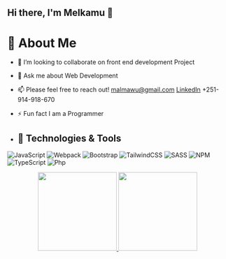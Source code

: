 ## Hi there, I'm Melkamu 👋

<h1>💫 About Me</h1>

- 👯 I’m looking to collaborate on front end development Project

- 💬 Ask me about Web Development

- 📫 Please feel free to reach out! <a target="_blank" href="mailto:malmawu@gmail.com"> malmawu@gmail.com [LinkedIn](https://www.linkedin.com/in/melkamu-almawu/) <a>+251-914-918-670</a>

- ⚡ Fun fact I am a Programmer
- ## 🔧 Technologies & Tools
![JavaScript](https://img.shields.io/badge/javascript-%23323330.svg?style=for-the-badge&logo=javascript&logoColor=%23F7DF1E)
![Webpack](https://img.shields.io/badge/webpack-%238DD6F9.svg?style=for-the-badge&logo=webpack&logoColor=black)
![Bootstrap](https://img.shields.io/badge/bootstrap-%23563D7C.svg?style=for-the-badge&logo=bootstrap&logoColor=white)
![TailwindCSS](https://img.shields.io/badge/tailwindcss-%2338B2AC.svg?style=for-the-badge&logo=tailwind-css&logoColor=white)
![SASS](https://img.shields.io/badge/SASS-hotpink.svg?style=for-the-badge&logo=SASS&logoColor=white)
![NPM](https://img.shields.io/badge/NPM-%23000000.svg?style=for-the-badge&logo=npm&logoColor=white)
![TypeScript](https://img.shields.io/badge/typescript-%23007ACC.svg?style=for-the-badge&logo=typescript&logoColor=white)
<img alt="Php" src="https://img.shields.io/badge/php-%23777BB4.svg?style=for-the-badge&logo=php&logoColor=white"/>
<!--## &#x1f4c8; GitHub Stats
  <a href="https://github.com/melkamu12">
<img align="left" width="47%" src="https://github-readme-stats.vercel.app/api?username=melkamu12&show_icons=true&theme=radical"/>
  </a>-->

  <div align="center">
      <a href="https://github.com/melkamu12">
    <img height="180px" src="https://github-readme-stats.vercel.app/api/top-langs/?username=melkamu12&layout=compact&theme=midnight-purple" />
  </a>
    <a href="https://github.com/melkamu12">
      <img height="180px" src="https://github-readme-streak-stats.herokuapp.com/?user=melkamu12&theme=midnight-purple" />
    </a>
  </div> 
